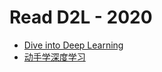 # Read D2L - 2020

* [Dive into Deep Learning](https://github.com/d2l-ai/d2l-en)
* [动手学深度学习](https://github.com/d2l-ai/d2l-zh)
